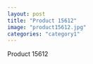 ```yaml
---
layout: post
title: "Product 15612"
image: "product15612.jpg"
categories: "category1"
---
```

Product 15612
